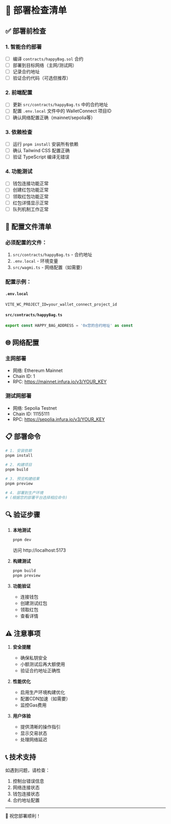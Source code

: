 # 🚀 部署检查清单

## ✅ 部署前检查

### 1. 智能合约部署
- [ ] 编译 `contracts/happyBag.sol` 合约
- [ ] 部署到目标网络（主网/测试网）
- [ ] 记录合约地址
- [ ] 验证合约代码（可选但推荐）

### 2. 前端配置
- [ ] 更新 `src/contracts/happyBag.ts` 中的合约地址
- [ ] 配置 `.env.local` 文件中的 WalletConnect 项目ID
- [ ] 确认网络配置正确（mainnet/sepolia等）

### 3. 依赖检查
- [ ] 运行 `pnpm install` 安装所有依赖
- [ ] 确认 Tailwind CSS 配置正确
- [ ] 验证 TypeScript 编译无错误

### 4. 功能测试
- [ ] 钱包连接功能正常
- [ ] 创建红包功能正常
- [ ] 领取红包功能正常
- [ ] 红包详情显示正常
- [ ] 队列机制工作正常

## 🔧 配置文件清单

### 必须配置的文件：
1. `src/contracts/happyBag.ts` - 合约地址
2. `.env.local` - 环境变量
3. `src/wagmi.ts` - 网络配置（如需要）

### 配置示例：

#### `.env.local`
```env
VITE_WC_PROJECT_ID=your_wallet_connect_project_id
```

#### `src/contracts/happyBag.ts`
```typescript
export const HAPPY_BAG_ADDRESS = '0x您的合约地址' as const
```

## 🌐 网络配置

### 主网部署
- 网络: Ethereum Mainnet
- Chain ID: 1
- RPC: https://mainnet.infura.io/v3/YOUR_KEY

### 测试网部署
- 网络: Sepolia Testnet  
- Chain ID: 11155111
- RPC: https://sepolia.infura.io/v3/YOUR_KEY

## 📋 部署命令

```bash
# 1. 安装依赖
pnpm install

# 2. 构建项目
pnpm build

# 3. 预览构建结果
pnpm preview

# 4. 部署到生产环境
# (根据您的部署平台选择相应命令)
```

## 🔍 验证步骤

1. **本地测试**
   ```bash
   pnpm dev
   ```
   访问 http://localhost:5173

2. **构建测试**
   ```bash
   pnpm build
   pnpm preview
   ```

3. **功能验证**
   - 连接钱包
   - 创建测试红包
   - 领取红包
   - 查看详情

## ⚠️ 注意事项

1. **安全提醒**
   - 确保私钥安全
   - 小额测试后再大额使用
   - 验证合约地址正确性

2. **性能优化**
   - 启用生产环境构建优化
   - 配置CDN加速（如需要）
   - 监控Gas费用

3. **用户体验**
   - 提供清晰的操作指引
   - 显示交易状态
   - 处理网络延迟

## 📞 技术支持

如遇到问题，请检查：
1. 控制台错误信息
2. 网络连接状态
3. 钱包连接状态
4. 合约地址配置

---

🎉 祝您部署顺利！ 